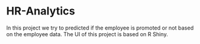# HR-Analytics
In this project we try to predicted if the employee is promoted or not based on the employee data. The UI of this project is based on R Shiny.

